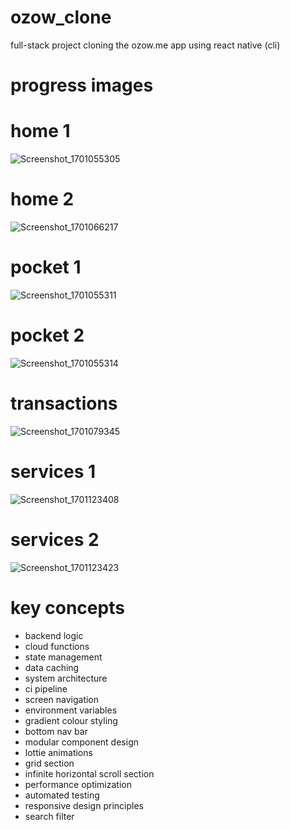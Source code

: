 # ozow_clone
full-stack project cloning the ozow.me app using react native (cli)

# progress images

# home 1
![Screenshot_1701055305](https://github.com/Salim-Ali-94/ozow_clone/assets/75537889/8e478c39-a989-46da-8fd8-4c2720c5fb1f)
# home 2
![Screenshot_1701066217](https://github.com/Salim-Ali-94/ozow_clone/assets/75537889/b37bf068-9ced-45a5-9b7b-4dc5527459bc)
# pocket 1
![Screenshot_1701055311](https://github.com/Salim-Ali-94/ozow_clone/assets/75537889/dfbd5a63-638d-48b3-9933-c587e7d8e4ea)
# pocket 2
![Screenshot_1701055314](https://github.com/Salim-Ali-94/ozow_clone/assets/75537889/641c2ddc-f3f9-442b-958b-7f34c9a8c522)
# transactions
![Screenshot_1701079345](https://github.com/Salim-Ali-94/ozow_clone/assets/75537889/0cec36e4-80b8-4f47-addf-99f7a376f0d5)
# services 1
![Screenshot_1701123408](https://github.com/Salim-Ali-94/ozow_clone/assets/75537889/7eca27c1-0a2e-439f-a0aa-efdb0831f9c7)
# services 2
![Screenshot_1701123423](https://github.com/Salim-Ali-94/ozow_clone/assets/75537889/f153b5d2-d6d9-443a-9077-e292d21a7243)

# key concepts

- backend logic
- cloud functions
- state management
- data caching
- system architecture
- ci pipeline
- screen navigation
- environment variables
- gradient colour styling
- bottom nav bar
- modular component design
- lottie animations
- grid section
- infinite horizontal scroll section
- performance optimization
- automated testing
- responsive design principles
- search filter
